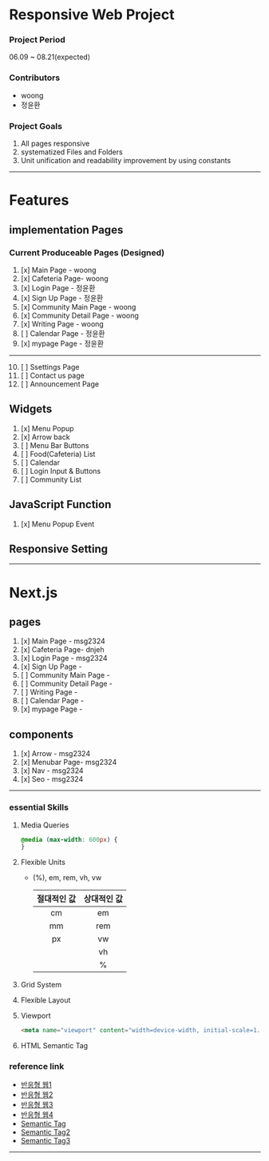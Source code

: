 # Responsive Web Project

### Project Period

06.09 ~ 08.21(expected)

### Contributors

- woong
- 정윤환

### Project Goals

1. All pages responsive
2. systematized Files and Folders
3. Unit unification and readability improvement by using constants

---

# Features

## implementation Pages

### Current Produceable Pages (Designed)

1. [x] Main Page - woong
2. [x] Cafeteria Page- woong
3. [x] Login Page - 정윤환
4. [x] Sign Up Page - 정윤환
5. [x] Community Main Page - woong
6. [x] Community Detail Page - woong
7. [x] Writing Page - woong
8. [ ] Calendar Page - 정윤환
9. [x] mypage Page - 정윤환

---

10. [ ] Ssettings Page
11. [ ] Contact us page
12. [ ] Announcement Page

## Widgets

1. [x] Menu Popup
2. [x] Arrow back
3. [ ] Menu Bar Buttons
4. [ ] Food(Cafeteria) List
5. [ ] Calendar
6. [ ] Login Input & Buttons
7. [ ] Community List

## JavaScript Function

1. [x] Menu Popup Event

## Responsive Setting

---

# Next.js

## pages

1. [x] Main Page - msg2324
2. [x] Cafeteria Page- dnjeh
3. [x] Login Page - msg2324
4. [x] Sign Up Page -
5. [ ] Community Main Page -
6. [ ] Community Detail Page -
7. [ ] Writing Page -
8. [ ] Calendar Page -
9. [x] mypage Page -

## components

1. [x] Arrow - msg2324
2. [x] Menubar Page- msg2324
3. [x] Nav - msg2324
4. [x] Seo - msg2324

---

### essential Skills

1. Media Queries

   ```css
   @media (max-width: 600px) {
   }
   ```

2. Flexible Units

   - (%), em, rem, vh, vw

     | 절대적인 값 | 상대적인 값 |
     | :---------: | :---------: |
     |     cm      |     em      |
     |     mm      |     rem     |
     |     px      |     vw      |
     |             |     vh      |
     |             |      %      |

3. Grid System
4. Flexible Layout
5. Viewport

   ```html
   <meta name="viewport" content="width=device-width, initial-scale=1.0" />
   ```

6. HTML Semantic Tag

### reference link

- [반응형 웹1](https://nykim.work/84)
- [반응형 웹2](https://velog.io/@uni/CSS-반응형-웹을-만들때-어떤-단위를-쓰는게-좋을까)
- [반응형 웹3](https://www.nextree.co.kr/p8622/)
- [반응형 웹4](https://www.daleseo.com/css-responsive-layouts/)
- [Semantic Tag](https://velog.io/@syoung125/시맨틱-태그-Semantic-Tag-잘-사용하기)
- [Semantic Tag2](https://kutar37.tistory.com/entry/시멘틱-태그-Semantic-Tag)
- [Semantic Tag3](https://developer.mozilla.org/en-US/docs/Glossary/Semantics)

---
